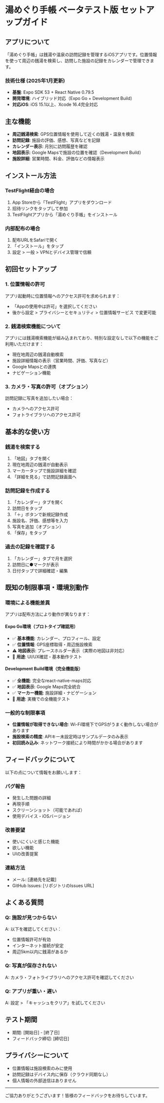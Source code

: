 # 湯めぐり手帳 ベータテスト版 セットアップガイド

## アプリについて

「湯めぐり手帳」は銭湯や温泉の訪問記録を管理するiOSアプリです。位置情報を使って周辺の銭湯を検索し、訪問した施設の記録をカレンダーで管理できます。

### 技術仕様 (2025年1月更新)
- **基盤**: Expo SDK 53 + React Native 0.79.5
- **開発環境**: ハイブリッド対応（Expo Go + Development Build）
- **対応iOS**: iOS 15.1以上、Xcode 16.4完全対応

## 主な機能

- **周辺銭湯検索**: GPS位置情報を使用して近くの銭湯・温泉を検索
- **訪問記録**: 施設の評価、感想、写真などを記録
- **カレンダー表示**: 月別に訪問履歴を確認
- **地図表示**: Google Mapsで施設の位置を確認（Development Build）
- **施設詳細**: 営業時間、料金、評価などの情報表示

## インストール方法

### TestFlight経由の場合
1. App Storeから「TestFlight」アプリをダウンロード
2. 招待リンクをタップして参加
3. TestFlightアプリから「湯めぐり手帳」をインストール

### 内部配布の場合
1. 配布URLをSafariで開く
2. 「インストール」をタップ
3. 設定 > 一般 > VPNとデバイス管理で信頼

## 初回セットアップ

### 1. 位置情報の許可
アプリ起動時に位置情報へのアクセス許可を求められます：
- 「Appの使用中は許可」を選択してください
- 後から設定 > プライバシーとセキュリティ > 位置情報サービス で変更可能

### 2. 銭湯検索機能について
アプリには銭湯検索機能が組み込まれており、特別な設定なしで以下の機能をご利用いただけます：

- 現在地周辺の銭湯自動検索
- 施設詳細情報の表示（営業時間、評価、写真など）
- Google Mapsとの連携
- ナビゲーション機能

### 3. カメラ・写真の許可（オプション）
訪問記録に写真を追加したい場合：
- カメラへのアクセス許可
- フォトライブラリへのアクセス許可

## 基本的な使い方

### 銭湯を検索する
1. 「地図」タブを開く
2. 現在地周辺の銭湯が自動表示
3. マーカータップで施設詳細を確認
4. 「詳細を見る」で訪問記録画面へ

### 訪問記録を作成する
1. 「カレンダー」タブを開く
2. 訪問日をタップ
3. 「＋」ボタンで新規記録作成
4. 施設名、評価、感想等を入力
5. 写真を追加（オプション）
6. 「保存」をタップ

### 過去の記録を確認する
1. 「カレンダー」タブで月を選択
2. 訪問日に●マークが表示
3. 日付タップで詳細確認・編集

## 既知の制限事項・環境別動作

### 環境による機能差異
アプリは配布方法により動作が異なります：

#### Expo Go環境（プロトタイプ確認用）
- ✅ **基本機能**: カレンダー、プロフィール、設定
- ✅ **位置情報**: GPS座標取得・周辺施設検索
- ⚠️ **地図表示**: プレースホルダー表示（実際の地図は非対応）
- 📱 **用途**: UI/UX確認・基本動作テスト

#### Development Build環境（完全機能版）
- ✅ **全機能**: 完全なreact-native-maps対応
- ✅ **地図表示**: Google Maps完全統合
- ✅ **マーカー機能**: 施設詳細・ナビゲーション
- 🎯 **用途**: 実機での全機能テスト

### 一般的な制限事項
- **位置情報が取得できない場合**: Wi-Fi環境下でGPSがうまく動作しない場合があります
- **施設検索の精度**: APIキー未設定時はサンプルデータのみ表示
- **初回読み込み**: ネットワーク接続により時間がかかる場合があります

## フィードバックについて

以下の点について情報をお願いします：

### バグ報告
- 発生した問題の詳細
- 再現手順
- スクリーンショット（可能であれば）
- 使用デバイス・iOSバージョン

### 改善要望
- 使いにくいと感じた機能
- 欲しい機能
- UIの改善提案

### 連絡方法
- メール: [連絡先を記載]
- GitHub Issues: [リポジトリのIssues URL]

## よくある質問

### Q: 施設が見つからない
A: 以下を確認してください：
- 位置情報許可が有効
- インターネット接続が安定
- 周辺5km以内に銭湯があるか

### Q: 写真が保存されない
A: カメラ・フォトライブラリへのアクセス許可を確認してください

### Q: アプリが重い・遅い
A: 設定 > 「キャッシュをクリア」を試してください

## テスト期間

- 期間: [開始日] - [終了日]
- フィードバック締切: [締切日]

## プライバシーについて

- 位置情報は施設検索のみに使用
- 訪問記録はデバイス内に保存（クラウド同期なし）
- 個人情報の外部送信はありません

---

ご協力ありがとうございます！皆様のフィードバックをお待ちしています。